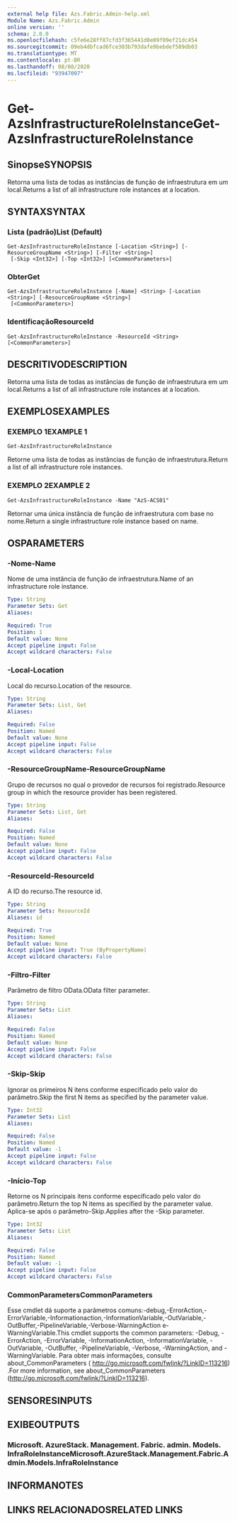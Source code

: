 ```yaml
---
external help file: Azs.Fabric.Admin-help.xml
Module Name: Azs.Fabric.Admin
online version: ''
schema: 2.0.0
ms.openlocfilehash: c5fe6e28ff87cfd3f365441d0e09f09ef21dc454
ms.sourcegitcommit: 09eb4dbfcad6fce303b793dafe9bebdef589db03
ms.translationtype: MT
ms.contentlocale: pt-BR
ms.lasthandoff: 08/08/2020
ms.locfileid: "93947097"
---
```

# <span data-ttu-id="e3f2b-101">Get-AzsInfrastructureRoleInstance</span><span class="sxs-lookup"><span data-stu-id="e3f2b-101">Get-AzsInfrastructureRoleInstance</span></span>

## <span data-ttu-id="e3f2b-102">Sinopse</span><span class="sxs-lookup"><span data-stu-id="e3f2b-102">SYNOPSIS</span></span>
<span data-ttu-id="e3f2b-103">Retorna uma lista de todas as instâncias de função de infraestrutura em um local.</span><span class="sxs-lookup"><span data-stu-id="e3f2b-103">Returns a list of all infrastructure role instances at a location.</span></span>

## <span data-ttu-id="e3f2b-104">SYNTAX</span><span class="sxs-lookup"><span data-stu-id="e3f2b-104">SYNTAX</span></span>

### <span data-ttu-id="e3f2b-105">Lista (padrão)</span><span class="sxs-lookup"><span data-stu-id="e3f2b-105">List (Default)</span></span>
```
Get-AzsInfrastructureRoleInstance [-Location <String>] [-ResourceGroupName <String>] [-Filter <String>]
 [-Skip <Int32>] [-Top <Int32>] [<CommonParameters>]
```

### <span data-ttu-id="e3f2b-106">Obter</span><span class="sxs-lookup"><span data-stu-id="e3f2b-106">Get</span></span>
```
Get-AzsInfrastructureRoleInstance [-Name] <String> [-Location <String>] [-ResourceGroupName <String>]
 [<CommonParameters>]
```

### <span data-ttu-id="e3f2b-107">Identificação</span><span class="sxs-lookup"><span data-stu-id="e3f2b-107">ResourceId</span></span>
```
Get-AzsInfrastructureRoleInstance -ResourceId <String> [<CommonParameters>]
```

## <span data-ttu-id="e3f2b-108">DESCRITIVO</span><span class="sxs-lookup"><span data-stu-id="e3f2b-108">DESCRIPTION</span></span>
<span data-ttu-id="e3f2b-109">Retorna uma lista de todas as instâncias de função de infraestrutura em um local.</span><span class="sxs-lookup"><span data-stu-id="e3f2b-109">Returns a list of all infrastructure role instances at a location.</span></span>

## <span data-ttu-id="e3f2b-110">EXEMPLOS</span><span class="sxs-lookup"><span data-stu-id="e3f2b-110">EXAMPLES</span></span>

### <span data-ttu-id="e3f2b-111">EXEMPLO 1</span><span class="sxs-lookup"><span data-stu-id="e3f2b-111">EXAMPLE 1</span></span>
```
Get-AzsInfrastructureRoleInstance
```

<span data-ttu-id="e3f2b-112">Retorne uma lista de todas as instâncias de função de infraestrutura.</span><span class="sxs-lookup"><span data-stu-id="e3f2b-112">Return a list of all infrastructure role instances.</span></span>

### <span data-ttu-id="e3f2b-113">EXEMPLO 2</span><span class="sxs-lookup"><span data-stu-id="e3f2b-113">EXAMPLE 2</span></span>
```
Get-AzsInfrastructureRoleInstance -Name "AzS-ACS01"
```

<span data-ttu-id="e3f2b-114">Retornar uma única instância de função de infraestrutura com base no nome.</span><span class="sxs-lookup"><span data-stu-id="e3f2b-114">Return a single infrastructure role instance based on name.</span></span>

## <span data-ttu-id="e3f2b-115">OS</span><span class="sxs-lookup"><span data-stu-id="e3f2b-115">PARAMETERS</span></span>

### <span data-ttu-id="e3f2b-116">-Nome</span><span class="sxs-lookup"><span data-stu-id="e3f2b-116">-Name</span></span>
<span data-ttu-id="e3f2b-117">Nome de uma instância de função de infraestrutura.</span><span class="sxs-lookup"><span data-stu-id="e3f2b-117">Name of an infrastructure role instance.</span></span>

```yaml
Type: String
Parameter Sets: Get
Aliases:

Required: True
Position: 1
Default value: None
Accept pipeline input: False
Accept wildcard characters: False
```

### <span data-ttu-id="e3f2b-118">-Local</span><span class="sxs-lookup"><span data-stu-id="e3f2b-118">-Location</span></span>
<span data-ttu-id="e3f2b-119">Local do recurso.</span><span class="sxs-lookup"><span data-stu-id="e3f2b-119">Location of the resource.</span></span>

```yaml
Type: String
Parameter Sets: List, Get
Aliases:

Required: False
Position: Named
Default value: None
Accept pipeline input: False
Accept wildcard characters: False
```

### <span data-ttu-id="e3f2b-120">-ResourceGroupName</span><span class="sxs-lookup"><span data-stu-id="e3f2b-120">-ResourceGroupName</span></span>
<span data-ttu-id="e3f2b-121">Grupo de recursos no qual o provedor de recursos foi registrado.</span><span class="sxs-lookup"><span data-stu-id="e3f2b-121">Resource group in which the resource provider has been registered.</span></span>

```yaml
Type: String
Parameter Sets: List, Get
Aliases:

Required: False
Position: Named
Default value: None
Accept pipeline input: False
Accept wildcard characters: False
```

### <span data-ttu-id="e3f2b-122">-ResourceId</span><span class="sxs-lookup"><span data-stu-id="e3f2b-122">-ResourceId</span></span>
<span data-ttu-id="e3f2b-123">A ID do recurso.</span><span class="sxs-lookup"><span data-stu-id="e3f2b-123">The resource id.</span></span>

```yaml
Type: String
Parameter Sets: ResourceId
Aliases: id

Required: True
Position: Named
Default value: None
Accept pipeline input: True (ByPropertyName)
Accept wildcard characters: False
```

### <span data-ttu-id="e3f2b-124">-Filtro</span><span class="sxs-lookup"><span data-stu-id="e3f2b-124">-Filter</span></span>
<span data-ttu-id="e3f2b-125">Parâmetro de filtro OData.</span><span class="sxs-lookup"><span data-stu-id="e3f2b-125">OData filter parameter.</span></span>

```yaml
Type: String
Parameter Sets: List
Aliases:

Required: False
Position: Named
Default value: None
Accept pipeline input: False
Accept wildcard characters: False
```

### <span data-ttu-id="e3f2b-126">-Skip</span><span class="sxs-lookup"><span data-stu-id="e3f2b-126">-Skip</span></span>
<span data-ttu-id="e3f2b-127">Ignorar os primeiros N itens conforme especificado pelo valor do parâmetro.</span><span class="sxs-lookup"><span data-stu-id="e3f2b-127">Skip the first N items as specified by the parameter value.</span></span>

```yaml
Type: Int32
Parameter Sets: List
Aliases:

Required: False
Position: Named
Default value: -1
Accept pipeline input: False
Accept wildcard characters: False
```

### <span data-ttu-id="e3f2b-128">-Início</span><span class="sxs-lookup"><span data-stu-id="e3f2b-128">-Top</span></span>
<span data-ttu-id="e3f2b-129">Retorne os N principais itens conforme especificado pelo valor do parâmetro.</span><span class="sxs-lookup"><span data-stu-id="e3f2b-129">Return the top N items as specified by the parameter value.</span></span>
<span data-ttu-id="e3f2b-130">Aplica-se após o parâmetro-Skip.</span><span class="sxs-lookup"><span data-stu-id="e3f2b-130">Applies after the -Skip parameter.</span></span>

```yaml
Type: Int32
Parameter Sets: List
Aliases:

Required: False
Position: Named
Default value: -1
Accept pipeline input: False
Accept wildcard characters: False
```

### <span data-ttu-id="e3f2b-131">CommonParameters</span><span class="sxs-lookup"><span data-stu-id="e3f2b-131">CommonParameters</span></span>
<span data-ttu-id="e3f2b-132">Esse cmdlet dá suporte a parâmetros comuns:-debug,-ErrorAction,-ErrorVariable,-Informationaction,-InformationVariable,-OutVariable,-OutBuffer,-PipelineVariable,-Verbose-WarningAction e-WarningVariable.</span><span class="sxs-lookup"><span data-stu-id="e3f2b-132">This cmdlet supports the common parameters: -Debug, -ErrorAction, -ErrorVariable, -InformationAction, -InformationVariable, -OutVariable, -OutBuffer, -PipelineVariable, -Verbose, -WarningAction, and -WarningVariable.</span></span> <span data-ttu-id="e3f2b-133">Para obter mais informações, consulte about_CommonParameters ( http://go.microsoft.com/fwlink/?LinkID=113216) .</span><span class="sxs-lookup"><span data-stu-id="e3f2b-133">For more information, see about_CommonParameters (http://go.microsoft.com/fwlink/?LinkID=113216).</span></span>

## <span data-ttu-id="e3f2b-134">SENSORES</span><span class="sxs-lookup"><span data-stu-id="e3f2b-134">INPUTS</span></span>

## <span data-ttu-id="e3f2b-135">EXIBE</span><span class="sxs-lookup"><span data-stu-id="e3f2b-135">OUTPUTS</span></span>

### <span data-ttu-id="e3f2b-136">Microsoft. AzureStack. Management. Fabric. admin. Models. InfraRoleInstance</span><span class="sxs-lookup"><span data-stu-id="e3f2b-136">Microsoft.AzureStack.Management.Fabric.Admin.Models.InfraRoleInstance</span></span>

## <span data-ttu-id="e3f2b-137">INFORMA</span><span class="sxs-lookup"><span data-stu-id="e3f2b-137">NOTES</span></span>

## <span data-ttu-id="e3f2b-138">LINKS RELACIONADOS</span><span class="sxs-lookup"><span data-stu-id="e3f2b-138">RELATED LINKS</span></span>
